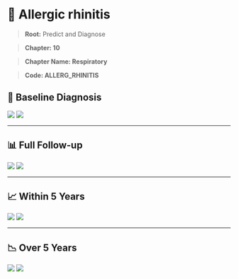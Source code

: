 # 🧬 Allergic rhinitis
    
> **Root:** Predict and Diagnose

> **Chapter: 10**

> **Chapter Name: Respiratory**

> **Code: ALLERG_RHINITIS**

## 🧪 Baseline Diagnosis

<img src="/Predict/Figures/Baseline/IMP/ALLERG_RHINITIS.png" />

<CsvTableIMP src="/Predict_Data/Baseline/IMP/IMP_ALLERG_RHINITIS.csv" label="🔍 View full results" />

<img src="/Predict/Figures/Baseline/ROC/ALLERG_RHINITIS.png" />

<CsvTableROC src="/Predict_Data/Baseline/EVA/ALLERG_RHINITIS.csv" label="🔍 View full results" />

---

## 📊 Full Follow-up

<img src="/Predict/Figures/ALL/IMP/ALLERG_RHINITIS.png" />

<CsvTableIMP src="/Predict_Data/ALL/IMP/IMP_ALLERG_RHINITIS.csv" label="🔍 View full results" />

<img src="/Predict/Figures/ALL/ROC/ALLERG_RHINITIS.png" />

<CsvTableROC src="/Predict_Data/ALL/EVA/ALLERG_RHINITIS.csv" label="🔍 View full results" />

---

## 📈 Within 5 Years

<img src="/Predict/Figures/FYears/IMP/ALLERG_RHINITIS.png" />

<CsvTableIMP src="/Predict_Data/FYears/IMP/IMP_ALLERG_RHINITIS.csv" label="🔍 View full results" />

<img src="/Predict/Figures/FYears/ROC/ALLERG_RHINITIS.png" />

<CsvTableROC src="/Predict_Data/FYears/EVA/ALLERG_RHINITIS.csv" label="🔍 View full results" />

---

## 📉 Over 5 Years

<img src="/Predict/Figures/OverFYears/IMP/ALLERG_RHINITIS.png" />

<CsvTableIMP src="/Predict_Data/OverFYears/IMP/IMP_ALLERG_RHINITIS.csv" label="🔍 View full results" />

<img src="/Predict/Figures/OverFYears/ROC/ALLERG_RHINITIS.png" />

<CsvTableROC src="/Predict_Data/OverFYears/EVA/ALLERG_RHINITIS.csv" label="🔍 View full results" />
